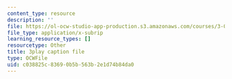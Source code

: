 ```yaml
---
content_type: resource
description: ''
file: https://ol-ocw-studio-app-production.s3.amazonaws.com/courses/3-091sc-introduction-to-solid-state-chemistry-fall-2010/c038825c83690b5b563b2e1d74b84da0_AFS4JbQGB0c.srt
file_type: application/x-subrip
learning_resource_types: []
resourcetype: Other
title: 3play caption file
type: OCWFile
uid: c038825c-8369-0b5b-563b-2e1d74b84da0
---
```

